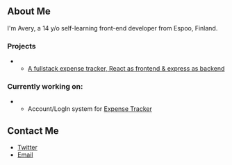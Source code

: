 ## About Me
I'm Avery, a 14 y/o self-learning front-end developer from Espoo, Finland.

 ### Projects
 * - [A fullstack expense tracker, React as frontend & express as backend](https://github.com/averynova/expense-tracker)

### Currently working on:
 * - Account/LogIn system for [Expense Tracker](https://github.com/averynova/expense-tracker/tree/auth)

## Contact Me

 - [Twitter](https://twitter.com/averyn0va)
 - [Email](mailto:"devaverynova@gmail.com")
